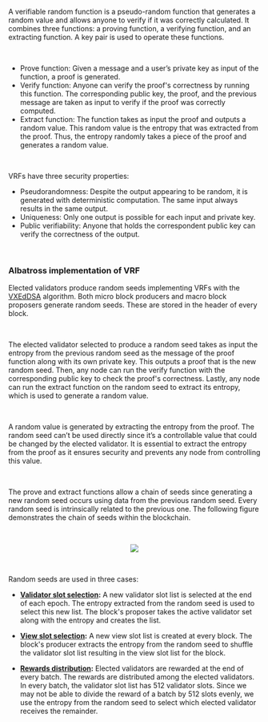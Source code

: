 A verifiable random function is a pseudo-random function that generates a random value and allows anyone to verify if it was correctly calculated. It combines three functions: a proving function, a verifying function, and an extracting function. A key pair is used to operate these functions.

<br/>

- Prove function: Given a message and a user’s private key as input of the function, a proof is generated.
- Verify function: Anyone can verify the proof's correctness by running this function. The corresponding public key, the proof, and the previous message are taken as input to verify if the proof was correctly computed.
- Extract function: The function takes as input the proof and outputs a random value. This random value is the entropy that was extracted from the proof. Thus, the entropy randomly takes a piece of the proof and generates a random value.

<br/>

VRFs have three security properties:

- Pseudorandomness: Despite the output appearing to be random, it is generated with deterministic computation. The same input always results in the same output.
- Uniqueness: Only one output is possible for each input and private key.
- Public verifiability: Anyone that holds the correspondent public key can verify the correctness of the output.

<br/>

### **Albatross implementation of VRF**

Elected validators produce random seeds implementing VRFs with the [VXEdDSA](https://www.signal.org/docs/specifications/xeddsa/#vxeddsa) algorithm. Both micro block producers and macro block proposers generate random seeds. These are stored in the header of every block.

<br/>

The elected validator selected to produce a random seed takes as input the entropy from the previous random seed as the message of the proof function along with its own private key. This outputs a proof that is the new random seed. Then, any node can run the verify function with the corresponding public key to check the proof's correctness. Lastly, any node can run the extract function on the random seed to extract its entropy, which is used to generate a random value.

<br/>

A random value is generated by extracting the entropy from the proof. The random seed can’t be used directly since it’s a controllable value that could be changed by the elected validator. It is essential to extract the entropy from the proof as it ensures security and prevents any node from controlling this value.

<br/>

The prove and extract functions allow a chain of seeds since generating a new random seed occurs using data from the previous random seed. Every random seed is intrinsically related to the previous one. The following figure demonstrates the chain of seeds within the blockchain.

<br/>

<p align="center">
  <img src="https://i.postimg.cc/tJZhvbzZ/VRF-seed-drawio.png"/>
</p>

<br/>

Random seeds are used in three cases:

- **[Validator slot selection]():** A new validator slot list is selected at the end of each epoch. The entropy extracted from the random seed is used to select this new list. The block's proposer takes the active validator set along with the entropy and creates the list.

- **[View slot selection]():** A new view slot list is created at every block. The block's producer extracts the entropy from the random seed to shuffle the validator slot list resulting in the view slot list for the block.

- **[Rewards distribution]():** Elected validators are rewarded at the end of every batch. The rewards are distributed among the elected validators. In every batch, the validator slot list has 512 validator slots. Since we may not be able to divide the reward of a batch by 512 slots evenly, we use the entropy from the random seed to select which elected validator receives the remainder.
